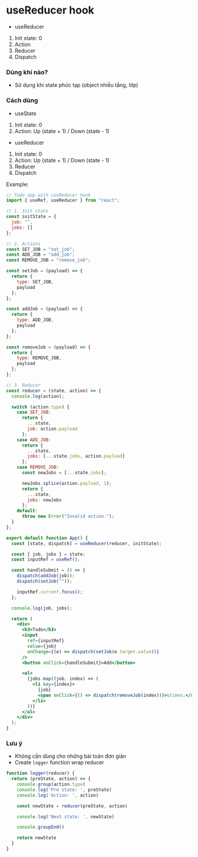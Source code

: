 # useReducer hook
- useReducer
1. Init state: 0
2. Action
3. Reducer
4. Dispatch

### Dùng khi nào?
- Sử dụng khi state phức tạp (object nhiều tầng, lớp)

### Cách dùng
- useState
1. Init state: 0
2. Action: Up (state + 1) / Down (state - 1)

- useReducer
1. Init state: 0
2. Action: Up (state + 1) / Down (state - 1)
3. Reducer
4. Dispatch

Example:
```jsx
// Todo app with useReducer hook
import { useRef, useReducer } from "react";

// 1. Init state
const initState = {
  job: "",
  jobs: []
};

// 2. Actions
const SET_JOB = "set_job";
const ADD_JOB = "add_job";
const REMOVE_JOB = "remove_job";

const setJob = (payload) => {
  return {
    type: SET_JOB,
    payload
  };
};

const addJob = (payload) => {
  return {
    type: ADD_JOB,
    payload
  };
};

const removeJob = (payload) => {
  return {
    type: REMOVE_JOB,
    payload
  };
};

// 3. Reducer
const reducer = (state, action) => {
  console.log(action);

  switch (action.type) {
    case SET_JOB:
      return {
        ...state,
        job: action.payload
      };
    case ADD_JOB:
      return {
        ...state,
        jobs: [...state.jobs, action.payload]
      };
    case REMOVE_JOB:
      const newJobs = [...state.jobs];

      newJobs.splice(action.payload, 1);
      return {
        ...state,
        jobs: newJobs
      };
    default:
      throw new Error("Invalid action.");
  }
};

export default function App() {
  const [state, dispatch] = useReducer(reducer, initState);

  const { job, jobs } = state;
  const inputRef = useRef();

  const handleSubmit = () => {
    dispatch(addJob(job));
    dispatch(setJob(""));

    inputRef.current.focus();
  };

  console.log(job, jobs);

  return (
    <div>
      <h3>Todo</h3>
      <input
        ref={inputRef}
        value={job}
        onChange={(e) => dispatch(setJob(e.target.value))}
      />
      <button onClick={handleSubmit}>Add</button>

      <ul>
        {jobs.map((job, index) => (
          <li key={index}>
            {job}
            <span onClick={() => dispatch(removeJob(index))}>&times;</span>
          </li>
        ))}
      </ul>
    </div>
  );
}
```

### Lưu ý
- Không cần dùng cho những bài toán đơn giản
- Create `logger` function wrap reducer

```jsx
function logger(reducer) {
  return (preState, action) => {
    console.group(action.type)
    console.log('Pre state: ', preState)
    console.log('Action: ', action)

    const newState = reducer(preState, action)

    console.log('Next state: ', newState)

    console.groupEnd()

    return newState
  }
}
```